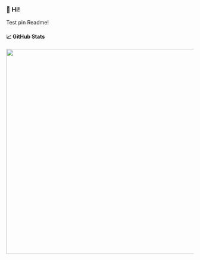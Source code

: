 ### 👋 Hi!

Test pin Readme!


#### 📈 GitHub Stats

<img width="550px" align="left" src="https://github-readme-stats.vercel.app/api?username=NewSoftwareCulture&hide_border=true&count_private=true&layout=compact&show_icons=true&theme=dark&icon_color=5194f0&bg_color=2E3239" />
